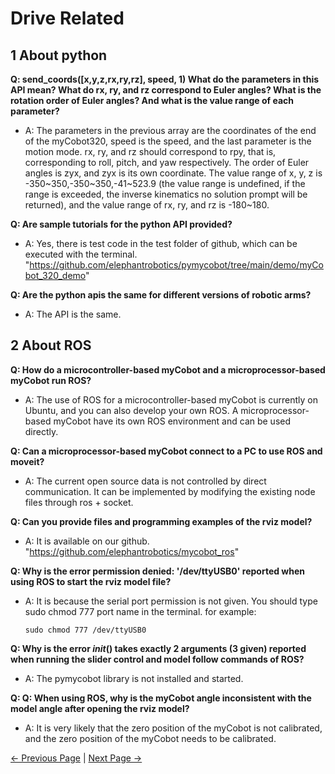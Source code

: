 # Drive Related



## 1 About python




**Q: send_coords([x,y,z,rx,ry,rz], speed, 1) What do the parameters in this API mean? What do rx, ry, and rz correspond to Euler angles? What is the rotation order of Euler angles? And what is the value range of each parameter?**

- A: The parameters in the previous array are the coordinates of the end of the myCobot320, speed is the speed, and the last parameter is the motion mode. rx, ry, and rz should correspond to rpy, that is, corresponding to roll, pitch, and yaw respectively. The order of Euler angles is zyx, and zyx is its own coordinate. The value range of x, y, z is -350~350,-350~350,-41~523.9 (the value range is undefined, if the range is exceeded, the inverse kinematics no solution prompt will be returned), and the value range of rx, ry, and rz is -180~180.

**Q: Are sample tutorials for the python API provided?**

- A: Yes, there is test code in the test folder of github, which can be executed with the terminal. "https://github.com/elephantrobotics/pymycobot/tree/main/demo/myCobot_320_demo"

**Q: Are the python apis the same for different versions of robotic arms?**

- A: The API is the same.







## 2 About ROS



**Q: How do a microcontroller-based myCobot and a microprocessor-based myCobot run ROS?**

- A: The use of ROS for a microcontroller-based myCobot is currently on Ubuntu, and you can also develop your own ROS. A microprocessor-based myCobot have its own ROS environment and can be used directly.


**Q: Can a microprocessor-based myCobot connect to a PC to use ROS and moveit?**

- A: The current open source data is not controlled by direct communication. It can be implemented by modifying the existing node files through ros + socket.

**Q: Can you provide files and programming examples of the rviz model?**

- A: It is available on our github.
"https://github.com/elephantrobotics/mycobot_ros"




**Q: Why is the error permission denied: '/dev/ttyUSB0' reported when using ROS to start the rviz model file?**

- A: It is because the serial port permission is not given. You should type sudo chmod 777 port name in the terminal.
  for example:
  ```
  sudo chmod 777 /dev/ttyUSB0
  ```


**Q: Why is the error _init_() takes exactly 2 arguments (3 given) reported when running the slider control and model follow commands of ROS?**

- A: The pymycobot library is not installed and started.

**Q: Q: When using ROS, why is the myCobot angle inconsistent with the model angle after opening the rviz model?**

- A: It is very likely that the zero position of the myCobot is not calibrated, and the zero position of the myCobot needs to be calibrated.



[← Previous Page](./3.2_320_M5_userNotes.md) | [Next Page →](./2_software.md)